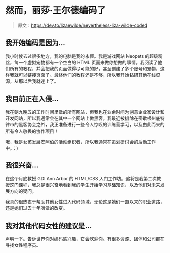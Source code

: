 # 然而，丽莎·王尔德编码了

> 原文：<https://dev.to/lizaewilde/nevertheless-liza-wilde-coded>

## 我开始编码是因为...

我小时候去过很多地方，我的电脑是我的永恒。我是游戏网站 Neopets 的超级粉丝，每一个虚拟宠物都有一个空白的 HTML 页面来做你想做的事情。我阅读了他们所有的教程，并会把我的页面做得尽可能的好，甚至创建了多个账号和宠物，这样我就可以链接页面了。最终他们的教程还是不够，所以我开始钻研其他在线资源，从那以后我就迷上了。

## 我目前正在入侵...

我在朝九晚五的工作时间里做的所有网站，但我也在业余时间为创意企业家设计和开发网站，所以我通常会在其中一个网站上做黑客。我最近被排除在密歇根州底特律市的黑客协会之外，我正准备进行一些令人惊叹的训练营学习，以及由此而来的所有令人敬畏的协作项目！

哦，我是女孩发展安阿伯的活动组织者，所以我通常在策划研讨会的后勤工作中。；)

## 我很兴奋...

在这个月底教授 GDI Ann Arbor 的 HTML/CSS 入门工作坊。这将是我第二次教授这门课程，我总是很兴奋地看到我的学生开始学习基础知识，以及他们对未来发展方向的疑问。

我真的很热衷于帮助其他女性进入代码领域，无论这是她们一直以来的职业道路，还是她们过去十年所做的改变。

## 我对其他代码女性的建议是...

声明一下。告诉世界你对编码感兴趣，它会欢迎你。有很多资源、团体和公司都在寻找女性程序员。